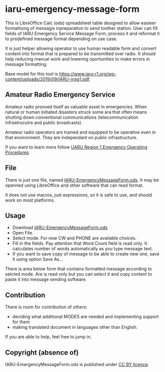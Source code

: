 # iaru-emergency-message-form

This is LibreOffice Calc (ods) spreadsheet table designed to allow easieer formattiong of messagis inpreparation to send toother station. User can fill fields of IARU Emergency Service Message Form, process it and reformat it to predefined message format depending on use case.

It is just helper allowing operator to use human readable form and convert content into format that is prepared to be transmitted over radio. It should help reducing manual work and lowering oportunities to make errors in message formatting.

Base model for this tool is https://www.iaru-r1.org/wp-content/uploads/2019/09/IARU-msg1.pdf.

## Amateur Radio Emergency Service

Amateur radio prooved itself as valuable asset in emergencies. When natural or human initiated disasters struck some ara that often means shutting down conventional communications (telecommunication infrastrucutre and public broadcasts). 

Amateur radio operators are trained and equipped to be operative even in that environment. They are independant on public infrastructure.

If you want to learn more follow [UARU Region 1 Emergency Operating Procedures](https://www.iaru-r1.org/about-us/committees-and-working-groups/emcomm/emergency-operating-procedures/).

## File

There is just one file, named [IARU-EmergencyMessageForm.ods](https://github.com/pedjas/iaru-emergency-message-form/blob/main/IARU-EmergencyMessageForm.ods). It may be openned using LibreOffice and other software that can read format.

It does not use macros, just expressions, so it is safe to use, and should work on most platforms.

## Usage

- Download [IARU-EmergencyMessageForm.ods](https://github.com/pedjas/iaru-emergency-message-form/blob/main/IARU-EmergencyMessageForm.ods)
- Open File.
- Select mode. For now CW and PHONE are available choices.
- Fill in the fields. Pay attention that Word Count field is read only. It calculates number of words automatically as you type message text.
- If you want to save copy of message to be able to create new one, save it using option Save As...

There is area below form that contains formatted message according to selcted mode. Are is read only but you can select it and copy content to paste it into message sending software.

## Contribution

There is room for contribution of others:
- deciding what additional MODES are needed and implementing support for them
- making translated document in languages other than English.

If you are able to help, feel free to jump in.

## Copyright (absence of)

IARU-EmergencyMessageForm.ods is published under [CC BY licence](https://creativecommons.org/licenses/by/4.0/).
